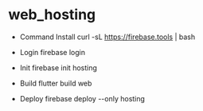 # web_hosting

- Command Install
curl -sL https://firebase.tools | bash

- Login
firebase login

- Init
firebase init hosting

- Build
flutter build web

- Deploy
firebase deploy --only hosting